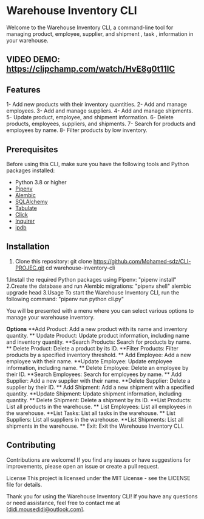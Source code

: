 # Warehouse Inventory CLI

Welcome to the Warehouse Inventory CLI, a command-line tool for managing product, employee, supplier, and shipment , task , information in your warehouse.

## VIDEO DEMO:  <https://clipchamp.com/watch/HvE8g0t11IC>

## Features

1- Add new products with their inventory quantities.
2- Add and manage employees.
3- Add and manage suppliers.
4- Add and manage shipments.
5- Update product, employee, and shipment information.
6- Delete products, employees, suppliers, and shipments.
7- Search for products and employees by name.
8- Filter products by low inventory.

## Prerequisites

Before using this CLI, make sure you have the following tools and Python packages installed:

- Python 3.8 or higher
- [Pipenv](https://pipenv.pypa.io/en/latest/)
- [Alembic](https://alembic.sqlalchemy.org/en/latest/)
- [SQLAlchemy](https://www.sqlalchemy.org/)
- [Tabulate](https://pypi.org/project/tabulate/)
- [Click](https://click.palletsprojects.com/en/8.0.x/)
- [Inquirer](https://pypi.org/project/inquirer/)
- [ipdb](https://pypi.org/project/ipdb/)

## Installation

1. Clone this repository:
 git clone <https://github.com/Mohamed-sdz/CLI-PROJEC.git>
   cd warehouse-inventory-cli

1.Install the required Python packages using Pipenv:
    "pipenv install"
2.Create the database and run Alembic migrations:
    "pipenv shell"
    alembic upgrade head
3.Usage
    To start the Warehouse Inventory CLI, run the following command:
     "pipenv run python cli.py"

 You will be presented with a menu where you can select various options to manage your warehouse inventory.

 **Options**
**Add Product: Add a new product with its name and inventory quantity.
** Update Product: Update product information, including name and inventory quantity.
**Search Products: Search for products by name.
** Delete Product: Delete a product by its ID.
**Filter Products: Filter products by a specified inventory threshold.
** Add Employee: Add a new employee with their name.
**Update Employee: Update employee information, including name.
** Delete Employee: Delete an employee by their ID.
**Search Employees: Search for employees by name.
** Add Supplier: Add a new supplier with their name.
**Delete Supplier: Delete a supplier by their ID.
** Add Shipment: Add a new shipment with a specified quantity.
**Update Shipment: Update shipment information, including quantity.
** Delete Shipment: Delete a shipment by its ID.
**List Products: List all products in the warehouse.
** List Employees: List all employees in the warehouse.
**List Tasks: List all tasks in the warehouse.
** List Suppliers: List all suppliers in the warehouse.
**List Shipments: List all shipments in the warehouse.
** Exit: Exit the Warehouse Inventory CLI.

## Contributing

Contributions are welcome! If you find any issues or have suggestions for improvements, please open an issue or create a pull request.

License
This project is licensed under the MIT License - see the LICENSE file for details.

Thank you for using the Warehouse Inventory CLI! If you have any questions or need assistance, feel free to contact me at [didi.mousedidi@outlook.com].
